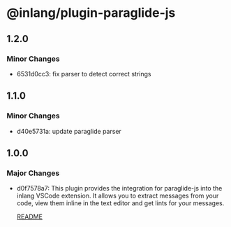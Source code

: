 # @inlang/plugin-paraglide-js

## 1.2.0

### Minor Changes

- 6531d0cc3: fix parser to detect correct strings

## 1.1.0

### Minor Changes

- d40e5731a: update paraglide parser

## 1.0.0

### Major Changes

- d0f7578a7: This plugin provides the integration for paraglide-js into the inlang VSCode extension. It allows you to extract messages from your code, view them inline in the text editor and get lints for your messages.

  [README](./README.md)
